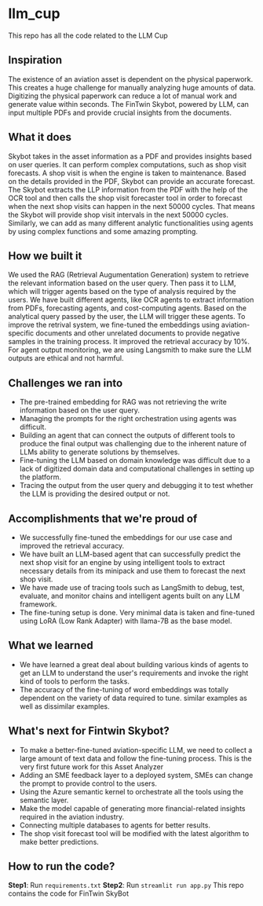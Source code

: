 # llm_cup
This repo has all the code related to the LLM Cup

## Inspiration
The existence of an aviation asset is dependent on the physical paperwork. This creates a huge challenge for manually analyzing huge amounts of data. Digitizing the physical paperwork can reduce a lot of manual work and generate value within seconds. The FinTwin Skybot, powered by LLM, can input multiple PDFs and provide crucial insights from the documents.
## What it does
Skybot takes in the asset information as a PDF and provides insights based on user queries. It can perform complex computations, such as shop visit forecasts. A shop visit is when the engine is taken to maintenance. Based on the details provided in the PDF, Skybot can provide an accurate forecast. The Skybot extracts the LLP information from the PDF with the help of the OCR tool and then calls the shop visit forecaster tool in order to forecast when the next shop visits can happen in the next 50000 cycles. That means the Skybot will provide shop visit intervals in the next 50000 cycles. Similarly, we can add as many different analytic functionalities using agents by using complex functions and some amazing prompting.
## How we built it
We used the RAG (Retrieval Augumentation Generation) system to retrieve the relevant information based on the user query. Then pass it to LLM, which will trigger agents based on the type of analysis required by the users. We have built different agents, like OCR agents to extract information from PDFs, forecasting agents, and cost-computing agents. Based on the analytical query passed by the user, the LLM will trigger these agents. To improve the retrival system, we fine-tuned the embeddings using aviation-specific documents and other unrelated documents to provide negative samples in the training process. It improved the retrieval accuracy by 10%. For agent output monitoring, we are using Langsmith to make sure the LLM outputs are ethical and not harmful. 

## Challenges we ran into
- The pre-trained embedding for RAG was not retrieving the write information based on the user query.
- Managing the prompts for the right orchestration using agents was difficult. 
- Building an agent that can connect the outputs of different tools to produce the final output was challenging due to the inherent nature of LLMs ability to generate solutions by themselves.
- Fine-tuning the LLM based on domain knowledge was difficult due to a lack of digitized domain data and computational challenges in setting up the platform.
- Tracing the output from the user query and debugging it to test whether the LLM is providing the desired output or not.

## Accomplishments that we're proud of
- We successfully fine-tuned the embeddings for our use case and improved the retrieval accuracy.  
- We have built an LLM-based agent that can successfully predict the next shop visit for an engine by using intelligent tools to extract necessary details from its minipack and use them to forecast the next shop visit. 
- We have made use of tracing tools such as LangSmith to debug, test, evaluate, and monitor chains and intelligent agents built on any LLM framework.
- The fine-tuning setup is done. Very minimal data is taken and fine-tuned using LoRA (Low Rank Adapter) with llama-7B as the base model. 

## What we learned
- We have learned a great deal about building various kinds of agents to get an LLM to understand the user's requirements and invoke the right kind of tools to perform the tasks. 
- The accuracy of the fine-tuning of word embeddings was totally dependent on the variety of data required to tune. similar examples as well as dissimilar examples.

## What's next for Fintwin Skybot?
- To make a better-fine-tuned aviation-specific LLM, we need to collect a large amount of text data and follow the fine-tuning process. This is the very first future work for this Asset Analyzer
- Adding an SME feedback layer to a deployed system, SMEs can change the prompt to provide control to the users.
- Using the Azure semantic kernel to orchestrate all the tools using the semantic layer.
- Make the model capable of generating more financial-related insights required in the aviation industry.
- Connecting multiple databases to agents for better results.
- The shop visit forecast tool will be modified with the latest algorithm to make better predictions.

## How to run the code? 

**Step1**: Run ``requirements.txt``
**Step2**: Run ```streamlit run app.py```
This repo contains the code for FinTwin SkyBot
